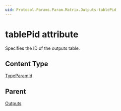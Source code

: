 ```yaml
---
uid: Protocol.Params.Param.Matrix.Outputs-tablePid
---
```


# tablePid attribute

Specifies the ID of the outputs table.

## Content Type

[TypeParamId](xref:Protocol-TypeParamId)

## Parent

[Outputs](xref:Protocol.Params.Param.Matrix.Outputs)
